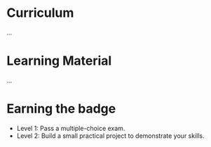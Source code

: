 # Curriculum
...

# Learning Material
...

# Earning the badge
- Level 1: Pass a multiple-choice exam.
- Level 2: Build a small practical project to demonstrate your skills.